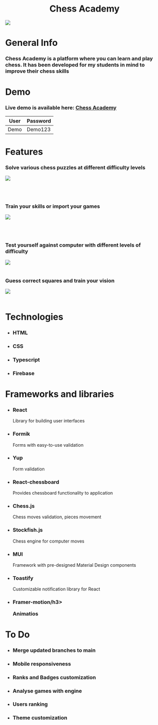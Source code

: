 <div align="center">
  <h1>Chess Academy</h1>
</div>
<img src="https://github.com/user-attachments/assets/970a4c3f-3e24-41a2-b372-6600ce481293"  />
<h1>General Info</h1>
<h3>Chess Academy is a platform where you can learn and play chess. It has been developed for my students in mind to improve their chess skills</h3>

<h1>Demo</h1>

### Live demo is available here:  [Chess Academy](https://sinet77.github.io/Chess_Academy/)

| User  | Password |
|-------|----------|
| Demo  | Demo123  |


<h1>Features</h1>

<h3>Solve various chess puzzles at different difficulty levels</h3>

<img src="https://github.com/user-attachments/assets/dbecc2f7-7d0f-46b6-bfe5-e09d3143ffbc"  />

<br></br>
<h3>Train your skills or import your games</h3>

<img src="https://github.com/user-attachments/assets/86e93a97-f6a9-45fe-b943-98adaff93cae" />

<br></br>
<h3>Test yourself against computer with different levels of difficulty</h3>
<img src="https://github.com/user-attachments/assets/144bf1ba-df5f-481a-b126-69e82bb2dd81"/>
<br></br>

<h3>Guess correct squares and train your vision</h3>
<img src="https://github.com/user-attachments/assets/ecd37b90-6155-498e-b74c-04cb93f984f5"/>
<br></br>

<h1>Technologies</h1>

* <h3>HTML</h3>

* <h3>CSS</h3>

* <h3>Typescript</h3>
  
* <h3>Firebase</h3>

<h1>Frameworks and libraries</h1>

* <h3>React</h3>
  <p>Library for building user interfaces</p>

* <h3>Formik</h3>
  <p>Forms with easy-to-use validation</p>

* <h3>Yup</h3>
  <p>Form validation</p>

* <h3>React-chessboard</h3>
  <p>Provides chessboard functionality to application</p>

* <h3>Chess.js</h3>
  <p>Chess moves validation, pieces movement</p>
  
* <h3>Stockfish.js</h3>
  <p>Chess engine for computer moves</p>

* <h3>MUI</h3>
  <p>Framework with pre-designed Material Design components</p>

* <h3>Toastify</h3>
  <p>Customizable notification library for React</p>

* <h3>Framer-motion/h3>
  <p>Animatios</p>



<h1>To Do</h1>

* <h3>Merge updated branches to main</h3>

* <h3>Mobile responsiveness</h3>

* <h3>Ranks and Badges customization</h3>
  
* <h3>Analyse games with engine</h3>

* <h3>Users ranking</h3>
  
* <h3>Theme customization</h3>





